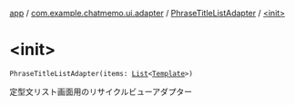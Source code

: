 [app](../../index.md) / [com.example.chatmemo.ui.adapter](../index.md) / [PhraseTitleListAdapter](index.md) / [&lt;init&gt;](./-init-.md)

# &lt;init&gt;

`PhraseTitleListAdapter(items: `[`List`](https://kotlinlang.org/api/latest/jvm/stdlib/kotlin.collections/-list/index.html)`<`[`Template`](../../com.example.chatmemo.model.entity/-template/index.md)`>)`

定型文リスト画面用のリサイクルビューアダプター

